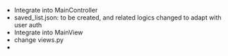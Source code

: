- Integrate into MainController
- saved_list.json: to be created, and related logics changed to adapt with user auth
- Integrate into MainView
- change views.py
- 

